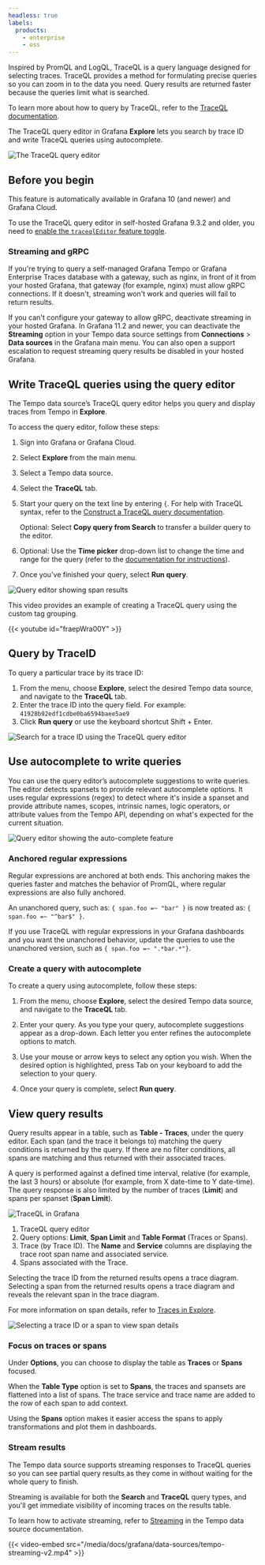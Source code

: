 ```yaml
---
headless: true
labels:
  products:
    - enterprise
    - oss
---
```


[//]: # 'This file documents the TraceQL query editor for the Tempo data source.'
[//]: # 'This shared file is included in these locations:'
[//]: # '/grafana/docs/sources/datasources/tempo/query-editor/traceql-editor.md'
[//]: # '/website/docs/grafana-cloud/data-configuration/traces/traces-query-editor.md'
[//]: # '/tempo/docs/sources/tempo/traceql/query_editor.md'
[//]: #
[//]: # 'If you make changes to this file, verify that the meaning and content are not changed in any place where the file is included.'
[//]: # 'Any links should be fully qualified and not relative: /docs/grafana/ instead of ../grafana/.'

<!-- # Write TraceQL queries using the query editor -->

Inspired by PromQL and LogQL, TraceQL is a query language designed for selecting traces.
TraceQL provides a method for formulating precise queries so you can zoom in to the data you need.
Query results are returned faster because the queries limit what is searched.

To learn more about how to query by TraceQL, refer to the [TraceQL documentation](https://grafana.com/docs/tempo/latest/traceql/).

The TraceQL query editor in Grafana **Explore** lets you search by trace ID and write TraceQL queries using autocomplete.

![The TraceQL query editor](/media/docs/grafana/data-sources/tempo/query-editor/tempo-ds-query-traceql-v11.png)

## Before you begin

This feature is automatically available in Grafana 10 (and newer) and Grafana Cloud.

To use the TraceQL query editor in self-hosted Grafana 9.3.2 and older, you need to [enable the `traceqlEditor` feature toggle](https://grafana.com/docs/grafana/latest/setup-grafana/configure-grafana/feature-toggles/).

### Streaming and gRPC

If you're trying to query a self-managed Grafana Tempo or Grafana Enterprise Traces database with a gateway, such as nginx, in front of it from your hosted Grafana, that gateway (for example, nginx) must allow gRPC connections.
If it doesn't, streaming won't work and queries will fail to return results.

If you can't configure your gateway to allow gRPC, deactivate streaming in your hosted Grafana.
In Grafana 11.2 and newer, you can deactivate the **Streaming** option in your Tempo data source settings from **Connections** > **Data sources** in the Grafana main menu.
You can also open a support escalation to request streaming query results be disabled in your hosted Grafana.

## Write TraceQL queries using the query editor

The Tempo data source’s TraceQL query editor helps you query and display traces from Tempo in **Explore**.

To access the query editor, follow these steps:

1. Sign into Grafana or Grafana Cloud.
1. Select **Explore** from the main menu.
1. Select a Tempo data source.
1. Select the **TraceQL** tab.
1. Start your query on the text line by entering `{`. For help with TraceQL syntax, refer to the [Construct a TraceQL query documentation](https://grafana.com/docs/tempo/latest/traceql/#construct-a-traceql-query).

   Optional: Select **Copy query from Search** to transfer a builder query to the editor.

1. Optional: Use the **Time picker** drop-down list to change the time and range for the query (refer to the [documentation for instructions](https://grafana.com/docs/grafana/latest/dashboards/use-dashboards/#set-dashboard-time-range)).
1. Once you've finished your query, select **Run query**.

![Query editor showing span results](/media/docs/grafana/data-sources/tempo/query-editor/tempo-ds-query-ed-example-v11-a.png)

This video provides an example of creating a TraceQL query using the custom tag grouping.

{{< youtube id="fraepWra00Y" >}}

## Query by TraceID

To query a particular trace by its trace ID:

1. From the menu, choose **Explore**, select the desired Tempo data source, and navigate to the **TraceQL** tab.
1. Enter the trace ID into the query field. For example: `41928b92edf1cdbe0ba6594baee5ae9`
1. Click **Run query** or use the keyboard shortcut Shift + Enter.

![Search for a trace ID using the TraceQL query editor](/media/docs/grafana/data-sources/tempo/query-editor/tempo-ds-query-trace-id-v11.png)

## Use autocomplete to write queries

You can use the query editor’s autocomplete suggestions to write queries.
The editor detects spansets to provide relevant autocomplete options.
It uses regular expressions (regex) to detect where it's inside a spanset and provide attribute names, scopes, intrinsic names, logic operators, or attribute values from the Tempo API, depending on what's expected for the current situation.

![Query editor showing the auto-complete feature](/media/docs/grafana/data-sources/tempo/query-editor/tempo-ds-editor-autocomplete.png)

### Anchored regular expressions

Regular expressions are anchored at both ends.
This anchoring makes the queries faster and matches the behavior of PromQL, where regular expressions are also fully anchored.

An unanchored query, such as:
`{ span.foo =~ "bar" }`
is now treated as:
`{ span.foo =~ "^bar$" }`.

If you use TraceQL with regular expressions in your Grafana dashboards and you want the unanchored behavior, update the queries to use the unanchored version, such as `{ span.foo =~ ".*bar.*"}`.

### Create a query with autocomplete

To create a query using autocomplete, follow these steps:

1. From the menu, choose **Explore**, select the desired Tempo data source, and navigate to the **TraceQL** tab.

1. Enter your query. As you type your query, autocomplete suggestions appear as a drop-down. Each letter you enter refines the autocomplete options to match.

1. Use your mouse or arrow keys to select any option you wish. When the desired option is highlighted, press Tab on your keyboard to add the selection to your query.

1. Once your query is complete, select **Run query**.

## View query results

Query results appear in a table, such as **Table - Traces**, under the query editor.
Each span (and the trace it belongs to) matching the query conditions is returned by the query.
If there are no filter conditions, all spans are matching and thus returned with their associated traces.

A query is performed against a defined time interval, relative (for example, the last 3 hours) or absolute (for example, from X date-time to Y date-time).
The query response is also limited by the number of traces (**Limit**) and spans per spanset (**Span Limit**).

![TraceQL in Grafana](/media/docs/tempo/traceql/TraceQL-in-Grafana-v11.png)

1. TraceQL query editor
1. Query options: **Limit**, **Span Limit** and **Table Format** (Traces or Spans).
1. Trace (by Trace ID). The **Name** and **Service** columns are displaying the trace root span name and associated service.
1. Spans associated with the Trace.

Selecting the trace ID from the returned results opens a trace diagram.
Selecting a span from the returned results opens a trace diagram and reveals the relevant span in the trace diagram.

For more information on span details, refer to [Traces in Explore](https://grafana.com/docs/grafana/latest/explore/trace-integration/#span-details).

![Selecting a trace ID or a span to view span details](/media/docs/grafana/data-sources/tempo/query-editor/tempo-ds-query-span-details-v11.png)

### Focus on traces or spans

Under **Options**, you can choose to display the table as **Traces** or **Spans** focused.

When the **Table Type** option is set to **Spans**, the traces and spansets are flattened into a list of spans.
The trace service and trace name are added to the row of each span to add context.

Using the **Spans** option makes it easier access the spans to apply transformations and plot them in dashboards.

### Stream results

The Tempo data source supports streaming responses to TraceQL queries so you can see partial query results as they come in without waiting for the whole query to finish.

Streaming is available for both the **Search** and **TraceQL** query types, and you'll get immediate visibility of incoming traces on the results table.

To learn how to activate streaming, refer to [Streaming](https://grafana.com/docs/grafana/<GRAFANA_VERSION>/datasources/tempo/configure-tempo-data-source/#streaming) in the Tempo data source documentation.

{{< video-embed src="/media/docs/grafana/data-sources/tempo-streaming-v2.mp4" >}}
